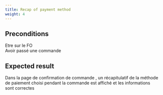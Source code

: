 ```yaml
---
title: Recap of payment method
weight: 4
---
```


## Preconditions

Etre sur le FO\
Avoir passé une commande
## Expected result

Dans la page de confirmation de commande , un récapitulatif de la méthode de paiement choisi pendant la commande est affiché et les informations sont correctes

